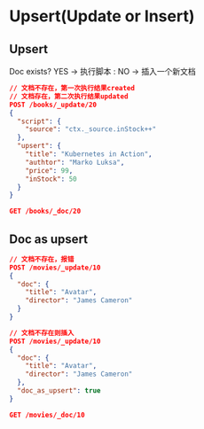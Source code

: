 Upsert(Update or Insert)
===

## Upsert

Doc exists? YES -> 执行脚本 : NO -> 插入一个新文档

```json
// 文档不存在，第一次执行结果created
// 文档存在，第二次执行结果updated
POST /books/_update/20
{
  "script": {
    "source": "ctx._source.inStock++"
  },
  "upsert": {
    "title": "Kubernetes in Action",
    "authtor": "Marko Luksa",
    "price": 99,
    "inStock": 50
  }
}

GET /books/_doc/20
```

## Doc as upsert
``` json
// 文档不存在，报错
POST /movies/_update/10
{
  "doc": {
    "title": "Avatar",
    "director": "James Cameron"
  }
}

// 文档不存在则插入
POST /movies/_update/10
{
  "doc": {
    "title": "Avatar",
    "director": "James Cameron"
  },
  "doc_as_upsert": true
}

GET /movies/_doc/10
```


